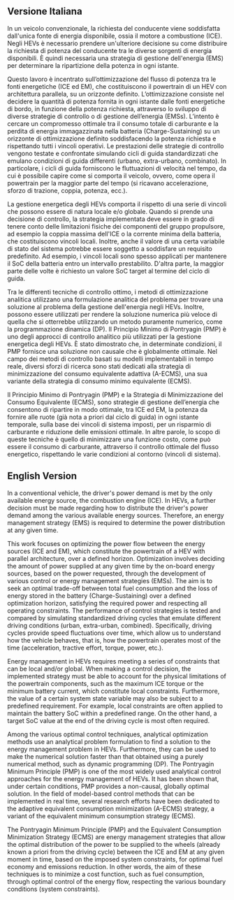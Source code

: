## Versione Italiana
In un veicolo convenzionale, la richiesta del conducente viene soddisfatta dall'unica fonte di energia disponibile, ossia il motore a combustione (ICE). Negli HEVs è necessario prendere un'ulteriore decisione su come distribuire la richiesta di potenza del conducente tra le diverse sorgenti di energia disponibili. È quindi necessaria una strategia di gestione dell'energia (EMS) per determinare la ripartizione della potenza in ogni istante.

Questo lavoro è incentrato sull’ottimizzazione del flusso di potenza tra le fonti energetiche (ICE ed EM), che costituiscono il powertrain di un HEV con architettura parallela, su un orizzonte definito. L’ottimizzazione consiste nel decidere la quantità di potenza fornita in ogni istante dalle fonti energetiche di bordo, in funzione della potenza richiesta, attraverso lo sviluppo di diverse strategie di controllo o di gestione dell’energia (EMSs). L’intento è cercare un compromesso ottimale tra il consumo totale di carburante e la perdita di energia immagazzinata nella batteria (Charge-Sustaining) su un orizzonte di ottimizzazione definito soddisfacendo la potenza richiesta e rispettando tutti i vincoli operativi. Le prestazioni delle strategie di controllo vengono testate e confrontate simulando cicli di guida standardizzati che emulano condizioni di guida differenti (urbano, extra-urbano, combinato). In particolare, i cicli di guida forniscono le fluttuazioni di velocità nel tempo, da cui è possibile capire come si comporta il veicolo, ovvero, come opera il powertrain per la maggior parte del tempo (si ricavano accelerazione, sforzo di trazione, coppia, potenza, ecc.).

La gestione energetica degli HEVs comporta il rispetto di una serie di vincoli che possono essere di natura locale e/o globale. Quando si prende una decisione di controllo, la strategia implementata deve essere in grado di tenere conto delle limitazioni fisiche dei componenti del gruppo propulsore, ad esempio la coppia massima dell'ICE o la corrente minima della batteria, che costituiscono vincoli locali. Inoltre, anche il valore di una certa variabile di stato del sistema potrebbe essere soggetto a soddisfare un requisito predefinito. Ad esempio, i vincoli locali sono spesso applicati per mantenere il SoC della batteria entro un intervallo prestabilito. D'altra parte, la maggior parte delle volte è richiesto un valore SoC target al termine del ciclo di guida.

Tra le differenti tecniche di controllo ottimo, i metodi di ottimizzazione analitica utilizzano una formulazione analitica del problema per trovare una soluzione al problema della gestione dell'energia negli HEVs. Inoltre, possono essere utilizzati per rendere la soluzione numerica più veloce di quella che si otterrebbe utilizzando un metodo puramente numerico, come la programmazione dinamica (DP). Il Principio Minimo di Pontryagin (PMP) è uno degli approcci di controllo analitico più utilizzati per la gestione energetica degli HEVs. È stato dimostrato che, in determinate condizioni, il PMP fornisce una soluzione non causale che è globalmente ottimale.
Nel campo dei metodi di controllo basati su modelli implementabili in tempo reale, diversi sforzi di ricerca sono stati dedicati alla strategia di minimizzazione del consumo equivalente adattiva (A-ECMS), una sua variante della strategia di consumo minimo equivalente (ECMS).

Il Principio Minimo di Pontryagin (PMP) e la Strategia di Minimizzazione del Consumo Equivalente (ECMS), sono strategie di gestione dell’energia che consentono di ripartire in modo ottimale, tra ICE ed EM, la potenza da fornire alle ruote (già nota a priori dal ciclo di guida) in ogni istante temporale, sulla base dei vincoli di sistema imposti, per un risparmio di carburante e riduzione delle emissioni ottimale. In altre parole, lo scopo di queste tecniche è quello di minimizzare una funzione costo, come può essere il consumo di carburante, attraverso il controllo ottimale del flusso energetico, rispettando le varie condizioni al contorno (vincoli di sistema).

## English Version
In a conventional vehicle, the driver's power demand is met by the only available energy source, the combustion engine (ICE). In HEVs, a further decision must be made regarding how to distribute the driver's power demand among the various available energy sources. Therefore, an energy management strategy (EMS) is required to determine the power distribution at any given time.

This work focuses on optimizing the power flow between the energy sources (ICE and EM), which constitute the powertrain of a HEV with parallel architecture, over a defined horizon. Optimization involves deciding the amount of power supplied at any given time by the on-board energy sources, based on the power requested, through the development of various control or energy management strategies (EMSs). The aim is to seek an optimal trade-off between total fuel consumption and the loss of energy stored in the battery (Charge-Sustaining) over a defined optimization horizon, satisfying the required power and respecting all operating constraints. The performance of control strategies is tested and compared by simulating standardized driving cycles that emulate different driving conditions (urban, extra-urban, combined). Specifically, driving cycles provide speed fluctuations over time, which allow us to understand how the vehicle behaves, that is, how the powertrain operates most of the time (acceleration, tractive effort, torque, power, etc.).

Energy management in HEVs requires meeting a series of constraints that can be local and/or global. When making a control decision, the implemented strategy must be able to account for the physical limitations of the powertrain components, such as the maximum ICE torque or the minimum battery current, which constitute local constraints. Furthermore, the value of a certain system state variable may also be subject to a predefined requirement. For example, local constraints are often applied to maintain the battery SoC within a predefined range. On the other hand, a target SoC value at the end of the driving cycle is most often required.

Among the various optimal control techniques, analytical optimization methods use an analytical problem formulation to find a solution to the energy management problem in HEVs. Furthermore, they can be used to make the numerical solution faster than that obtained using a purely numerical method, such as dynamic programming (DP). The Pontryagin Minimum Principle (PMP) is one of the most widely used analytical control approaches for the energy management of HEVs. It has been shown that, under certain conditions, PMP provides a non-causal, globally optimal solution.
In the field of model-based control methods that can be implemented in real time, several research efforts have been dedicated to the adaptive equivalent consumption minimization (A-ECMS) strategy, a variant of the equivalent minimum consumption strategy (ECMS).

The Pontryagin Minimum Principle (PMP) and the Equivalent Consumption Minimization Strategy (ECMS) are energy management strategies that allow the optimal distribution of the power to be supplied to the wheels (already known a priori from the driving cycle) between the ICE and EM at any given moment in time, based on the imposed system constraints, for optimal fuel economy and emissions reduction. In other words, the aim of these techniques is to minimize a cost function, such as fuel consumption, through optimal control of the energy flow, respecting the various boundary conditions (system constraints).
